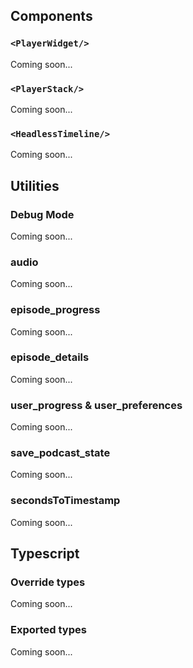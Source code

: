 ## Components

### `<PlayerWidget/>`

Coming soon...

### `<PlayerStack/>`

Coming soon...

### `<HeadlessTimeline/>`

Coming soon...

## Utilities

### Debug Mode

Coming soon...

### audio

Coming soon...

### episode_progress

Coming soon...

### episode_details

Coming soon...

### user_progress & user_preferences

Coming soon...

### save_podcast_state

Coming soon...

### secondsToTimestamp

Coming soon...

## Typescript

### Override types

Coming soon...

### Exported types

Coming soon...
